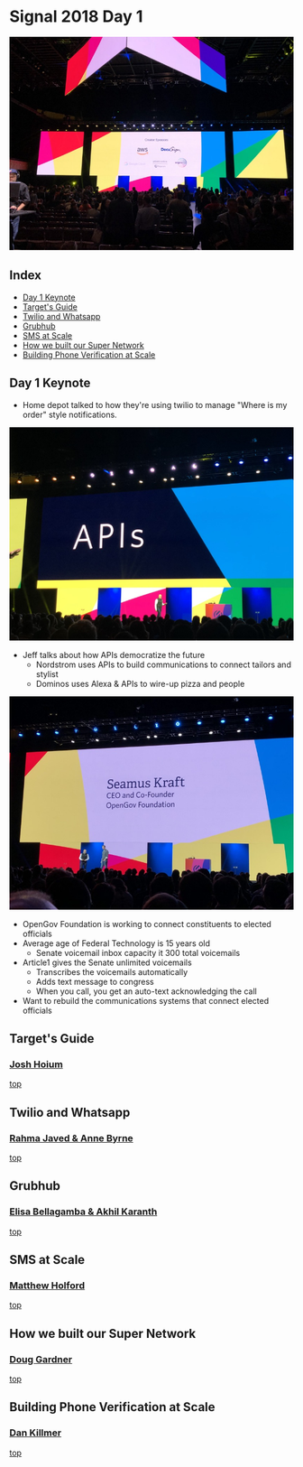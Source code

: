# Signal 2018 Day 1

![signal pic](pics/keynote.JPG)

## Index
* [Day 1 Keynote](#day-1-keynote)
* [Target's Guide](#targets-guide)
* [Twilio and Whatsapp](#twilio-and-whatsapp)
* [Grubhub](#grubhub)
* [SMS at Scale](#sms-at-scale)
* [How we built our Super Network](#how-we-built-our-super-network)
* [Building Phone Verification at Scale](#building-phone-verification-at-scale)

## Day 1 Keynote

* Home depot talked to how they're using twilio to manage "Where is my order" style notifications.

![apis](pics/apis.JPG)

* Jeff talks about how APIs democratize the future
  * Nordstrom uses APIs to build communications to connect tailors and stylist
  * Dominos uses Alexa & APIs to wire-up pizza and people

![seamus](pics/seamus.JPG)

* OpenGov Foundation is working to connect constituents to elected officials
* Average age of Federal Technology is 15 years old
  * Senate voicemail inbox capacity it 300 total voicemails
* Article1 gives the Senate unlimited voicemails
  * Transcribes the voicemails automatically
  * Adds text message to congress
  * When you call, you get an auto-text acknowledging the call
* Want to rebuild the communications systems that connect elected officials

## Target's Guide
### [Josh Hoium](https://signal.twilio.com/speakers/hD5G-MQxEei3-gpYClQEBw)

[top](#index)

## Twilio and Whatsapp
### [Rahma Javed & Anne Byrne](https://signal.twilio.com/sessions/KeMDqpzcEeiHpQpYClWZDA)

[top](#index)

## Grubhub
### [Elisa Bellagamba & Akhil Karanth](https://signal.twilio.com/sessions/GKUYRJzcEeiDzApYClWoBw)

[top](#index)

## SMS at Scale
### [Matthew Holford](https://signal.twilio.com/sessions/TXYvBJzcEeiDzApYClWoBw)

[top](#index)

## How we built our Super Network
### [Doug Gardner](https://signal.twilio.com/speakers/uh1kNKDcEeiFEApYClVgDw)

[top](#index)

## Building Phone Verification at Scale
### [Dan Killmer](https://signal.twilio.com/sessions/LEvx9qGbEeiwFwpYClQOHA)

[top](#index)